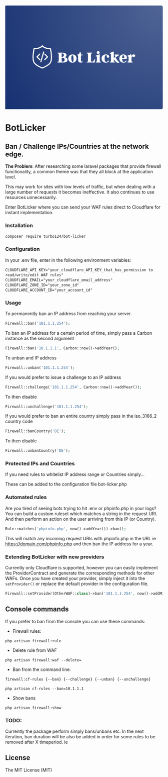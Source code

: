 
<p align="center">
    <img src="botlicker.png">
</p>

# BotLicker

## Ban / Challenge IPs/Countries at the network edge.

**The Problem**: After researching some laravel packages that provide firewall functionality, a common theme was that they all block at the application level.

This may work for sites with low levels of traffic, but when dealing with a large number of requests it becomes ineffective. It also continues to use resources unnecessarily.

Enter BotLicker where you can send your WAF rules direct to Cloudflare for instant implementation.

### Installation

```
composer require turbo124/bot-licker
```

### Configuration

In your .env file, enter in the following environment variables:

```
CLOUDFLARE_API_KEY="your_cloudflare_API_KEY_that_has_permission to read/write/edit WAF rules"
CLOUDFLARE_EMAIL="your_cloudflare_email_address"
CLOUDFLARE_ZONE_ID="your_zone_id"
CLOUDFLARE_ACCOUNT_ID="your_account_id"
```

### Usage

To permanently ban an IP address from reaching your server.

```php
Firewall::ban('101.1.1.254');
```

To ban an IP address for a certain period of time, simply pass a Carbon instance as the second argument
```php
Firewall::ban('10.1.1.1', Carbon::now()->addYear();
```

To unban and IP address

```php
Firewall::unban('101.1.1.254');
```

If you would prefer to issue a challenge to an IP address

```php
Firewall::challenge('101.1.1.254', Carbon::now()->addYear());
```

To then disable

```php
Firewall::unchallenge('101.1.1.254');
```

If you would prefer to ban an entire country simply pass in the iso_3166_2 country code

```php
Firewall::banCountry('DE');
```

To then disable

```php
Firewall::unbanCountry('DE');
```

### Protected IPs and Countries

If you need rules to whitelist IP address range or Countries simply...

These can be added to the configuration file bot-licker.php

### Automated rules

Are you tired of seeing bots trying to hit .env or phpinfo.php in your logs? You can build a custom ruleset which matches a string in the request URI. And then perform an action on the user arriving from this IP (or Country).

```php
Rule::matches('phpinfo.php', now()->addYear())->ban();
```

This will match any incoming request URIs with phpinfo.php in the URL ie https://domain.com/phpinfo.php and then ban the IP address for a year.

### Extending BotLicker with new providers

Currently only Cloudflare is supported, however you can easily implement the ProviderContract and generate the corresponding methods for other WAFs. Once you have created your provider, simply inject it into the `setProvider()` or replace the default provider in the configuration file.

```php
Firewall::setProvider(OtherWAF::class)->ban('101.1.1.254', now()->addMinutes(5));
```

## Console commands

If you prefer to ban from the console you can use these commands:

- Firewall rules:

```
php artisan firewall:rule
```

- Delete rule from WAF

```
php artisan firewall:waf --delete=
```

- Ban from the command line:

```
firewall:cf-rules {--ban} {--challenge} {--unban} {--unchallenge}
```

```
php artisan cf-rules --ban=10.1.1.1
```

- Show bans

```
php artisan firewall:show
```

### TODO:
Currently the package perform simply bans/unbans etc. In the next iteration, ban duration will be also be added in order for some rules to be removed after X timeperiod. ie

## License
The MIT License (MIT)

